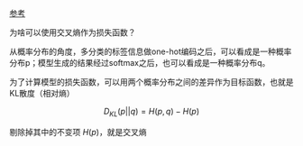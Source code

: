 [参考](https://zhuanlan.zhihu.com/p/56638625)

为啥可以使用交叉熵作为损失函数？

从概率分布的角度，多分类的标签信息做one-hot编码之后，可以看成是一种概率分布p；模型生成的结果经过softmax之后，也可以看成是一种概率分布q。

为了计算模型的损失函数，可以用两个概率分布之间的差异作为目标函数，也就是KL散度（相对熵）

$$
D_{KL}(p||q) = H(p,q) - H(p)
$$

剔除掉其中的不变项 $H(p)$，就是交叉熵